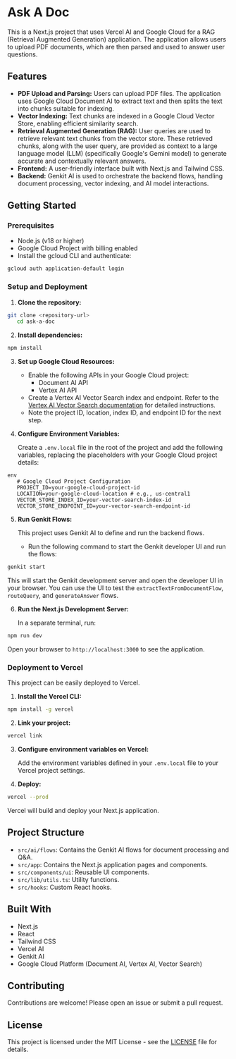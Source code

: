 # Ask A Doc

This is a Next.js project that uses Vercel AI and Google Cloud for a RAG (Retrieval Augmented Generation) application. The application allows users to upload PDF documents, which are then parsed and used to answer user questions.

## Features

- **PDF Upload and Parsing:** Users can upload PDF files. The application uses Google Cloud Document AI to extract text and then splits the text into chunks suitable for indexing.
- **Vector Indexing:** Text chunks are indexed in a Google Cloud Vector Store, enabling efficient similarity search.
- **Retrieval Augmented Generation (RAG):** User queries are used to retrieve relevant text chunks from the vector store. These retrieved chunks, along with the user query, are provided as context to a large language model (LLM) (specifically Google's Gemini model) to generate accurate and contextually relevant answers.
- **Frontend:** A user-friendly interface built with Next.js and Tailwind CSS.
- **Backend:** Genkit AI is used to orchestrate the backend flows, handling document processing, vector indexing, and AI model interactions.

## Getting Started

### Prerequisites

- Node.js (v18 or higher)
- Google Cloud Project with billing enabled
- Install the gcloud CLI and authenticate:
  
```bash
gcloud auth application-default login
```

### Setup and Deployment

1. **Clone the repository:**

   
```bash
git clone <repository-url>
   cd ask-a-doc
```

2. **Install dependencies:**

   
```bash
npm install
```

3. **Set up Google Cloud Resources:**

   - Enable the following APIs in your Google Cloud project:
     - Document AI API
     - Vertex AI API
   - Create a Vertex AI Vector Search index and endpoint. Refer to the [Vertex AI Vector Search documentation](https://cloud.google.com/vertex-ai/docs/matching-engine/create-index) for detailed instructions.
   - Note the project ID, location, index ID, and endpoint ID for the next step.

4. **Configure Environment Variables:**

   Create a `.env.local` file in the root of the project and add the following variables, replacing the placeholders with your Google Cloud project details:

   
```
env
   # Google Cloud Project Configuration
   PROJECT_ID=your-google-cloud-project-id
   LOCATION=your-google-cloud-location # e.g., us-central1
   VECTOR_STORE_INDEX_ID=your-vector-search-index-id
   VECTOR_STORE_ENDPOINT_ID=your-vector-search-endpoint-id
```

5. **Run Genkit Flows:**

   This project uses Genkit AI to define and run the backend flows.

   - Run the following command to start the Genkit developer UI and run the flows:

     
```bash
genkit start
```

   This will start the Genkit development server and open the developer UI in your browser. You can use the UI to test the `extractTextFromDocumentFlow`, `routeQuery`, and `generateAnswer` flows.

6. **Run the Next.js Development Server:**

   In a separate terminal, run:

   
```bash
npm run dev
```

   Open your browser to `http://localhost:3000` to see the application.

### Deployment to Vercel

This project can be easily deployed to Vercel.

1. **Install the Vercel CLI:**

   
```bash
npm install -g vercel
```

2. **Link your project:**

   
```bash
vercel link
```

3. **Configure environment variables on Vercel:**

   Add the environment variables defined in your `.env.local` file to your Vercel project settings.

4. **Deploy:**

   
```bash
vercel --prod
```

   Vercel will build and deploy your Next.js application.

## Project Structure

- `src/ai/flows`: Contains the Genkit AI flows for document processing and Q&A.
- `src/app`: Contains the Next.js application pages and components.
- `src/components/ui`: Reusable UI components.
- `src/lib/utils.ts`: Utility functions.
- `src/hooks`: Custom React hooks.

## Built With

- Next.js
- React
- Tailwind CSS
- Vercel AI
- Genkit AI
- Google Cloud Platform (Document AI, Vertex AI, Vector Search)

## Contributing

Contributions are welcome! Please open an issue or submit a pull request.

## License

This project is licensed under the MIT License - see the [LICENSE](LICENSE) file for details.
